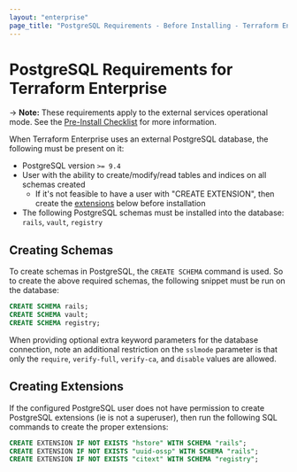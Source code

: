 ```yaml
---
layout: "enterprise"
page_title: "PostgreSQL Requirements - Before Installing - Terraform Enterprise - Clustering"
---
```


# PostgreSQL Requirements for Terraform Enterprise

-> **Note:** These requirements apply to the external services operational mode. See the [Pre-Install Checklist](./index.html) for more information.

When Terraform Enterprise uses an external PostgreSQL database, the
following must be present on it:

* PostgreSQL version `>= 9.4`
* User with the ability to create/modify/read tables and indices on all schemas created
  * If it's not feasible to have a user with "CREATE EXTENSION", then create the [extensions](#extensions) below before installation
* The following PostgreSQL schemas must be installed into the database: `rails`, `vault`, `registry`

## Creating Schemas

To create schemas in PostgreSQL, the `CREATE SCHEMA` command is used. So to
create the above required schemas, the following snippet must be run on the
database:

```sql
CREATE SCHEMA rails;
CREATE SCHEMA vault;
CREATE SCHEMA registry;
```

When providing optional extra keyword parameters for the database connection,
note an additional restriction on the `sslmode` parameter is that only the
`require`, `verify-full`, `verify-ca`, and `disable` values are allowed.

## Creating Extensions

If the configured PostgreSQL user does not have permission to create PostgreSQL extensions
(ie is not a superuser), then run the following SQL commands to create the proper extensions:

```sql
CREATE EXTENSION IF NOT EXISTS "hstore" WITH SCHEMA "rails";
CREATE EXTENSION IF NOT EXISTS "uuid-ossp" WITH SCHEMA "rails";
CREATE EXTENSION IF NOT EXISTS "citext" WITH SCHEMA "registry";
```
